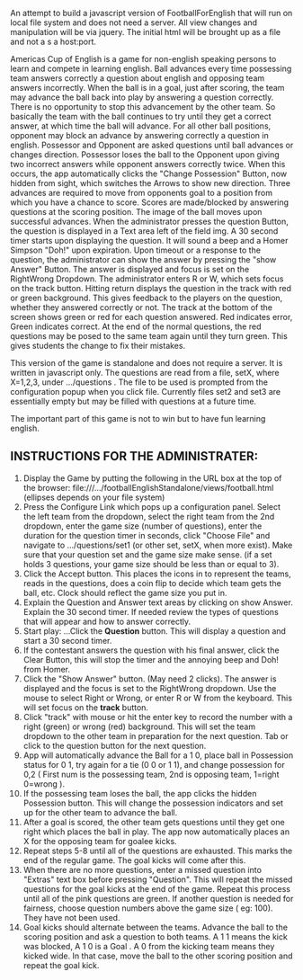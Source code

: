 An attempt to build a javascript version of FootballForEnglish that will run on local file system and does not need a server. All view changes and manipulation will be via jquery. The initial html will be brought up as a file and not a s a host:port.

Americas Cup of English is a game for non-english speaking persons to learn and compete in learning english.
Ball advances every time possessing team answers correctly a question about english 
and opposing team answers incorrectly.
When the ball is in a goal, just after scoring, the team may advance the ball back into play  by answering a question correctly. 
There is no opportunity to stop this advancement by the other team. So basically the team with the ball continues to try
until they get a correct answer, at which time the ball will advance. 
For all other ball positions, opponent may block an advance by answering correctly a question in english.
Possessor and Opponent are asked questions until ball advances or changes direction.
Possessor loses the ball to the Opponent upon giving two incorrect answers while opponent answers correctly twice.
When this occurs, the app automatically clicks the "Change Possession" Button, now hidden from sight,  which switches the Arrows to show new direction.
Three advances are required to move from opponents goal to a position from which you have a chance to score.
Scores are made/blocked by answering questions at the scoring position.
The image of the ball moves upon successful advances. 
When the administrator presses the question Button, the question is displayed in a Text area left of the field img.
A 30 second timer starts upon displaying the question. It will sound a beep and a Homer Simpson "Doh!" upon expiration.
Upon timeout or a response to the question, the administrator can show the answer by pressing the "show Answer" Button. The answer is displayed and focus is set on the RightWrong Dropdown. The administrator enters R or W, which sets focus on the track button. Hitting return displays the question in the track with red or green background. 
This gives feedback to the players on the question, whether they answered correctly or not. 
The track at the bottom of the screen shows green or red for each question answered. Red indicates error, Green indicates correct. At the end of the normal questions, the red questions may be posed to the same team again until they turn green. This gives students the change to fix their mistakes.

This version of the game is standalone and does not require a server. It is written in javascript only. The questions are read from a file, setX, where X=1,2,3,  under .../questions . The file to be used is prompted from the configuration popup when you click file. Currently files set2 and set3 are essentially empty but may be filled with questions at a future time.

The important part of this game is not to win but to have fun learning english.


INSTRUCTIONS FOR THE ADMINISTRATER:
---------------------------------------------
1. Display the Game by putting the following in the URL box at the top of the browser:  file:///.../footballEnglishStandalone/views/football.html (ellipses depends on your file system)
2. Press the Configure Link which pops up a configuration panel. Select the left team from the dropdown, select the right team from the 2nd dropdown, enter the game size (number of questions), enter the duration for the question timer in seconds, click "Choose File" and navigate to 
.../questions/set1 (or other set, setX,  when more exist). Make sure that your question set and the game size make sense. (if a set holds 3 questions, your game size should be less than or equal to 3).
3. Click the Accept button. This places the icons in to represent the teams, reads in the questions, does a coin flip to decide which team gets the ball, etc. Clock should reflect the game size you put in.
4. Explain the Question and Answer text areas by clicking on show Answer. Explain the 30 second timer. If needed review the types of questions that will appear and how to answer correctly. 
5. Start play: ...Click the **Question**  button. This will display a question and start a 30 second timer.
6. If the contestant answers the question with his final answer, click the Clear Button, this will stop the timer and the annoying beep and Doh! from Homer.
7. Click the "Show Answer" button. (May need 2 clicks). The answer is displayed and the focus is set to the RightWrong dropdown. Use the mouse to select Right or Wrong, or enter R or W from the keyboard. This will set focus on the __track__ button.
8. Click "track" with mouse or hit the enter key to record the number with a right (green) or wrong (red) background. This will set the team dropdown to the other team in preparation for the next question. Tab or click to the question button for the next question.
9. App will automatically advance the Ball for a 1 0, place ball in Possession status for 0 1, try again for a tie (0 0 or 1 1), and change possession for 0,2 ( First num is the possessing team, 2nd is opposing team,  1=right 0=wrong ).
10. If the possessing team loses the ball, the app clicks the hidden Possession button. This will change the possession indicators and set up for the other team to advance the ball.
11. After a goal is scored, the other team gets questions until they get one right which places the ball in play. The app now automatically places an X for the opposing team for goalee kicks.
12. Repeat steps 5-8 until all of the questions are exhausted. This marks the end of the regular game. The goal kicks will come after this.
13. When there are no more questions, enter a  missed question into "Extras" text box before pressing "Question". This will repeat the missed questions for the goal kicks at the end of the game. Repeat this process until all of the pink questions are green. If another question is needed for fairness, choose question numbers above the game size ( eg: 100). They have not been used.
14. Goal kicks should alternate between the teams. Advance the ball to the scoring position and ask a question to both teams.  A 1 1 means the kick was blocked, A 1 0 is a Goal . A 0 from the kicking team means they kicked wide. In that case, move the ball to the other scoring position and repeat the goal kick.


